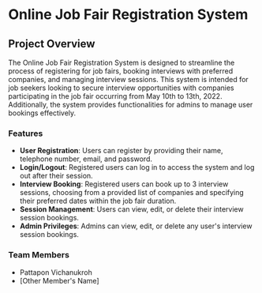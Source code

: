 # Online Job Fair Registration System

## Project Overview

The Online Job Fair Registration System is designed to streamline the process of registering for job fairs, booking interviews with preferred companies, and managing interview sessions. This system is intended for job seekers looking to secure interview opportunities with companies participating in the job fair occurring from May 10th to 13th, 2022. Additionally, the system provides functionalities for admins to manage user bookings effectively.

### Features

- **User Registration**: Users can register by providing their name, telephone number, email, and password.
- **Login/Logout**: Registered users can log in to access the system and log out after their session.
- **Interview Booking**: Registered users can book up to 3 interview sessions, choosing from a provided list of companies and specifying their preferred dates within the job fair duration.
- **Session Management**: Users can view, edit, or delete their interview session bookings.
- **Admin Privileges**: Admins can view, edit, or delete any user's interview session bookings.

### Team Members

- Pattapon Vichanukroh
- [Other Member's Name]
